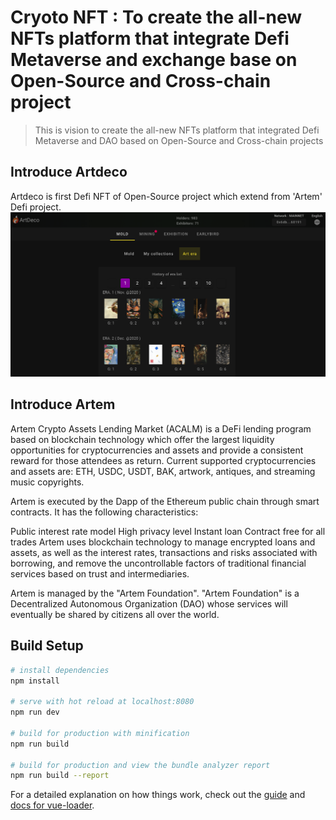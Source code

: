 # Cryoto NFT : To create the all-new NFTs platform that integrate Defi Metaverse and exchange base on Open-Source and Cross-chain project

> This is vision to create the all-new NFTs platform that integrated Defi Metaverse and DAO based on Open-Source and Cross-chain projects

## Introduce Artdeco

Artdeco is first Defi NFT of Open-Source project which extend from 'Artem' Defi project.
![image](https://github.com/MinfonTsai/Crypto_NFT/blob/main/artdco_1.png)

## Introduce Artem

Artem Crypto Assets Lending Market (ACALM) is a DeFi lending program based on blockchain technology which offer the largest liquidity opportunities for cryptocurrencies and assets and provide a consistent reward for those attendees as return. Current supported cryptocurrencies and assets are: ETH, USDC, USDT, BAK, artwork, antiques, and streaming music copyrights.

Artem is executed by the Dapp of the Ethereum public chain through smart contracts. It has the following characteristics:

Public interest rate model
High privacy level
Instant loan
Contract free for all trades
Artem uses blockchain technology to manage encrypted loans and assets, as well as the interest rates, transactions and risks associated with borrowing, and remove the uncontrollable factors of traditional financial services based on trust and intermediaries.

Artem is managed by the "Artem Foundation". "Artem Foundation" is a Decentralized Autonomous Organization (DAO) whose services will eventually be shared by citizens all over the world.

  
## Build Setup

``` bash
# install dependencies
npm install

# serve with hot reload at localhost:8080
npm run dev

# build for production with minification
npm run build

# build for production and view the bundle analyzer report
npm run build --report
```

For a detailed explanation on how things work, check out the [guide](http://vuejs-templates.github.io/webpack/) and [docs for vue-loader](http://vuejs.github.io/vue-loader).

